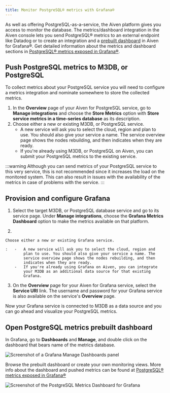 ```yaml
---
title: Monitor PostgreSQL® metrics with Grafana®
---
```


As well as offering PostgreSQL-as-a-service, the Aiven platform gives
you access to monitor the database. The metrics/dashboard integration in
the Aiven console lets you send PostgreSQL® metrics to an external
endpoint like Datadog or to create an integration and a
[prebuilt dashboard](/docs/products/postgresql/reference/pg-metrics) in Aiven for Grafana®. Get detailed information about the
metrics and dashboard sections in
[PostgreSQL® metrics exposed in Grafana®](/docs/products/postgresql/reference/pg-metrics).

## Push PostgreSQL metrics to M3DB, or PostgreSQL

To collect metrics about your PostgreSQL service you will need to
configure a metrics integration and nominate somewhere to store the
collected metrics.

1.  In the **Overview** page of your Aiven for PostgreSQL service, go to
    **Manage integrations** and choose the **Store Metrics** option with
    **Store service metrics in a time-series database** as its
    description.
2.  Choose either a new or existing M3DB, or PostgreSQL
    service.
    -   A new service will ask you to select the cloud, region and plan
        to use. You should also give your service a name. The service
        overview page shows the nodes rebuilding, and then indicates
        when they are ready.
    -   If you're already using M3DB, or PostgreSQL on Aiven,
        you can submit your PostgreSQL metrics to the existing service.

:::warning
Although you can send metrics of your PostgreSQL service to this very
service, this is not recommended since it increases the load on the
monitored system. This can also result in issues with the availability
of the metrics in case of problems with the service.
:::

## Provision and configure Grafana

1.  Select the target M3DB, or PostgreSQL database service and
    go to its service page. Under **Manage integrations**, choose the
    **Grafana Metrics Dashboard** option to make the metrics available on
    that platform.

2.

    Choose either a new or existing Grafana service.

    :   -   A new service will ask you to select the cloud, region and
            plan to use. You should also give your service a name. The
            service overview page shows the nodes rebuilding, and then
            indicates when they are ready.
        -   If you're already using Grafana on Aiven, you can integrate
            your M3DB as an additional data source for that existing
            Grafana.

3.  On the **Overview** page for your Aiven for Grafana service, select
    the **Service URI** link. The username and password for your Grafana
    service is also available on the service's **Overview** page.

Now your Grafana service is connected to M3DB as a data source and you
can go ahead and visualize your PostgreSQL metrics.

## Open PostgreSQL metrics prebuilt dashboard

In Grafana, go to **Dashboards** and **Manage**, and double click on the
dashboard that bears name of the metrics database.

![Screenshot of a Grafana Manage Dashboards panel](/images/products/postgresql/metrics-dashboard-manage.png)

Browse the prebuilt dashboard or create your own monitoring views. More
info about the dashboard and pushed metrics can be found at
[PostgreSQL® metrics exposed in Grafana®](/docs/products/postgresql/reference/pg-metrics)

![Screenshot of the PostgreSQL Metrics Dashboard for Grafana](/images/products/postgresql/metrics-dashboard-global.png)
